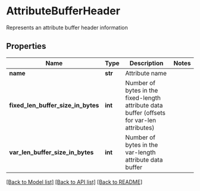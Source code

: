 # AttributeBufferHeader

Represents an attribute buffer header information
## Properties
Name | Type | Description | Notes
------------ | ------------- | ------------- | -------------
**name** | **str** | Attribute name | 
**fixed_len_buffer_size_in_bytes** | **int** | Number of bytes in the fixed-length attribute data buffer (offsets for var-len attributes) | 
**var_len_buffer_size_in_bytes** | **int** | Number of bytes in the var-length attribute data buffer | 

[[Back to Model list]](../README.md#documentation-for-models) [[Back to API list]](../README.md#documentation-for-api-endpoints) [[Back to README]](../README.md)


